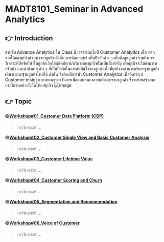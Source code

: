 # MADT8101_Seminar in Advanced Analytics

## :point_right: Introduction
สำหรับ Advance Analytics ใน Class นี้ เราจะเน้นไปที่ Customer Analytics เนื่องจากรายได้ของธุรกิจล้วนมาจากลูกค้า ดังนั้น การคิดกลยุทธ์ หรือปัจจัยต่าง ๆ เพื่อดึงดูดลูกค้า รวมถึงการวิเคราะห์ปัจจัยที่ทำให้ลูกค้าเลิกใช้ผลิตภัณฑ์/บริการของธุรกิจนั้นเป็นสิ่งสำคัญ เพื่อธุรกิจจะได้สามารถปรับตัว และหาตัวแปรต่าง ๆ ที่เป็นปัจจัยในการตัดสินใจของลูกค้าเพื่อที่ธุรกิจจะสามารถรักษาฐานลูกค้าเดิม และหาฐานลูกค้าใหม่ได้ ดังนั้น จึงต้องมีการทำ Customer Analytics เพื่อวิเคราะห์ Customer insigt และหาแนวทางจัดการเพื่อตอบสนองความต้องการของลูกค้า ซึ่งจะช่วยสร้างผลประโยชน์อย่างยั่งยืนให้แก่ธุรกิจ
![image](https://github.com/Learntogether/MADT8101_Seminar-in-Advanced-Analytics/assets/136689632/d811e1fa-38c6-40cc-a1ae-f18a37e3416d)


## :point_right: Topic
:green_circle:**[Workshop#01_Customer Data Platform (CDP)](https://github.com/Learntogether/MADT8101_Seminar-in-Advanced-Analytics/tree/main/Workshop%2301_Customer%20Data%20Platform%20(CDP))**
  > การวิเคราะห์....

:green_circle:**[Workshop#02_Customer Single View and Basic Customer Analysis](https://github.com/Learntogether/MADT8101_Seminar-in-Advanced-Analytics/tree/main/Workshop%2302_Customer%20Single%20View%20and%20Basic%20Customer%20Analysis)**
  > การวิเคราะห์....

:green_circle:**[Workshop#03_Customer Lifetime Value](https://github.com/Learntogether/MADT8101_Seminar-in-Advanced-Analytics/tree/main/Workshop%2303_Customer%20Lifetime%20Value)**
  > การวิเคราะห์....

:green_circle:**[Workshop#04_Customer Scoring and Churn](https://github.com/Learntogether/MADT8101_Seminar-in-Advanced-Analytics/tree/main/Workshop%2304_Customer%20Scoring%20and%20Churn)**
  > การวิเคราะห์....

:green_circle:**[Workshop#05_Segmentation and Recommendation](https://github.com/Learntogether/MADT8101_Seminar-in-Advanced-Analytics/tree/main/Workshop%2305_Segmentation%20and%20Recommendation)**
  > การวิเคราะห์....

:green_circle:**[Workshop#06_Voice of Customer](https://github.com/Learntogether/MADT8101_Seminar-in-Advanced-Analytics/tree/main/Workshop%2306_Voice%20of%20Customer)**
  > การวิเคราะห์....

